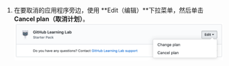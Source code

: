 1. 在要取消的应用程序旁边，使用 **Edit（编辑）**下拉菜单，然后单击 **Cancel plan（取消计划）**。 ![个人帐户帐单设置中“市场购买”部分的 Cancel（取消）链接](/assets/images/help/marketplace/marketplace-edit-app-billing-settings.png)
